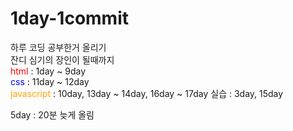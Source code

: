 # 1day-1commit
하루 코딩 공부한거 올리기  
잔디 심기의 장인이 될때까지  
<span style="color:red">html</span> : 1day ~ 9day  
<span style="color:blue">css</span> : 11day ~ 12day  
<span style="color:orange">javascript</span> : 10day, 13day ~ 14day, 16day ~ 17day
실습 : 3day, 15day  
  
5day : 20분 늦게 올림
